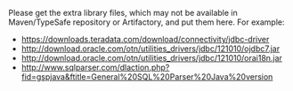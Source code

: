Please get the extra library files, which may not be available in Maven/TypeSafe repository or Artifactory, and put them here. For example:

* https://downloads.teradata.com/download/connectivity/jdbc-driver
* http://download.oracle.com/otn/utilities_drivers/jdbc/121010/ojdbc7.jar
* http://download.oracle.com/otn/utilities_drivers/jdbc/121010/orai18n.jar
* http://www.sqlparser.com/dlaction.php?fid=gspjava&ftitle=General%20SQL%20Parser%20Java%20version
